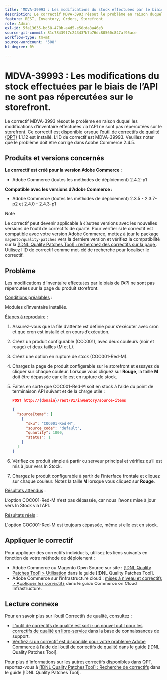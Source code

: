 ```yaml
---
title: 'MDVA-39993 : Les modifications du stock effectuées par le biais de l’API ne sont pas répercutées sur le storefront.'
description: Le correctif MDVA-3993 résout le problème en raison duquel les modifications d’inventaire effectuées via l’API ne sont pas répercutées sur le storefront. Ce correctif est disponible lorsque l’[outil de correctifs de qualité (QPT)](https://experienceleague.adobe.com/en/docs/commerce-knowledge-base/kb/announcements/commerce-announcements/magento-quality-patches-released-new-tool-to-self-serve-quality-patches) 1.1.12 est installé. L’ID de correctif est MDVA-39993. Veuillez noter que le problème doit être corrigé dans Adobe Commerce 2.4.5.
feature: REST, Inventory, Orders, Storefront
role: Admin
exl-id: 5fa13635-bd58-470b-a4d5-e50cda8a46e3
source-git-commit: 81c78439f7c243437b7b76dc80560c847af95ace
workflow-type: tm+mt
source-wordcount: '508'
ht-degree: 0%

---
```


# MDVA-39993 : Les modifications du stock effectuées par le biais de l’API ne sont pas répercutées sur le storefront.

Le correctif MDVA-3993 résout le problème en raison duquel les modifications d’inventaire effectuées via l’API ne sont pas répercutées sur le storefront. Ce correctif est disponible lorsque l’[outil de correctifs de qualité (QPT)](https://experienceleague.adobe.com/en/docs/commerce-knowledge-base/kb/announcements/commerce-announcements/magento-quality-patches-released-new-tool-to-self-serve-quality-patches) 1.1.12 est installé. L’ID de correctif est MDVA-39993. Veuillez noter que le problème doit être corrigé dans Adobe Commerce 2.4.5.

## Produits et versions concernés

**Le correctif est créé pour la version Adobe Commerce :**

* Adobe Commerce (toutes les méthodes de déploiement) 2.4.2-p1

**Compatible avec les versions d’Adobe Commerce :**

* Adobe Commerce (toutes les méthodes de déploiement) 2.3.5 - 2.3.7-p2 et 2.4.0 - 2.4.3-p1

>[!NOTE]
>
>Le correctif peut devenir applicable à d’autres versions avec les nouvelles versions de l’outil de correctifs de qualité. Pour vérifier si le correctif est compatible avec votre version Adobe Commerce, mettez à jour le package `magento/quality-patches` vers la dernière version et vérifiez la compatibilité sur la [[!DNL Quality Patches Tool] : recherchez des correctifs sur la page ](https://experienceleague.adobe.com/en/docs/commerce-knowledge-base/kb/announcements/commerce-announcements/magento-quality-patches-released-new-tool-to-self-serve-quality-patches). Utilisez l’ID de correctif comme mot-clé de recherche pour localiser le correctif.

## Problème

Les modifications d’inventaire effectuées par le biais de l’API ne sont pas répercutées sur la page du produit storefront.

<u>Conditions préalables</u> :

Modules d’inventaire installés.

<u>Étapes à reproduire</u> :

1. Assurez-vous que la file d’attente est définie pour s’exécuter avec cron et que cron est installé et en cours d’exécution.
1. Créez un produit configurable (COC001), avec deux couleurs (noir et rouge) et deux tailles (M et L).
1. Créez une option en rupture de stock (COC001-Red-M).
1. Chargez la page de produit configurable sur le storefront et essayez de cliquer sur chaque couleur. Lorsque vous cliquez sur **Rouge**, la taille **M** doit être dépassée car elle est en rupture de stock.
1. Faites en sorte que COC001-Red-M soit en stock à l’aide du point de terminaison API suivant et de la charge utile :

   ```json
   POST http://{domain}/rest/V1/inventory/source-items
   
   {
     "sourceItems": [
       {
         "sku": "COC001-Red-M",
         "source_code": "default",
         "quantity": 1000,
         "status": 1
       }
     ]
   }
   ```

1. Vérifiez ce produit simple à partir du serveur principal et vérifiez qu’il est mis à jour vers In Stock.
1. Chargez le produit configurable à partir de l’interface frontale et cliquez sur chaque couleur. Notez la taille **M** lorsque vous cliquez sur **Rouge**.

<u>Résultats attendus</u> :

L’option COC001-Red-M n’est pas dépassée, car nous l’avons mise à jour vers In Stock via l’API.

<u>Résultats réels</u> :

L&#39;option COC001-Red-M est toujours dépassée, même si elle est en stock.

## Appliquer le correctif

Pour appliquer des correctifs individuels, utilisez les liens suivants en fonction de votre méthode de déploiement :

* Adobe Commerce ou Magento Open Source sur site : [[!DNL Quality Patches Tool] > Utilisation](/help/tools/quality-patches-tool/usage.md) dans le guide [!DNL Quality Patches Tool].
* Adobe Commerce sur l’infrastructure cloud : [mises à niveau et correctifs > Appliquer les correctifs](https://experienceleague.adobe.com/docs/commerce-cloud-service/user-guide/develop/upgrade/apply-patches.html) dans le guide Commerce on Cloud Infrastructure.

## Lecture connexe

Pour en savoir plus sur l’outil Correctifs de qualité, consultez :

* [ L’outil de correctifs de qualité est sorti : un nouvel outil pour les correctifs de qualité en libre-service ](https://experienceleague.adobe.com/en/docs/commerce-knowledge-base/kb/announcements/commerce-announcements/magento-quality-patches-released-new-tool-to-self-serve-quality-patches) dans la base de connaissances de support.
* [Vérifiez si un correctif est disponible pour votre problème Adobe Commerce à l’aide de l’outil de correctifs de qualité](/help/tools/quality-patches-tool/patches-available-in-qpt/check-patch-for-magento-issue-with-magento-quality-patches.md) dans le guide [!DNL Quality Patches Tool].

Pour plus d&#39;informations sur les autres correctifs disponibles dans QPT, reportez-vous à [[!DNL Quality Patches Tool] : Recherche de correctifs](https://experienceleague.adobe.com/tools/commerce-quality-patches/index.html) dans le guide [!DNL Quality Patches Tool].

